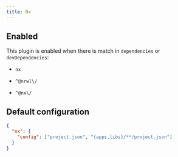```yaml
---
title: Nx
---
```


## Enabled

This plugin is enabled when there is match in `dependencies` or
`devDependencies`:

- `nx`

- `^@nrwl\/`

- `^@nx\/`

## Default configuration

```json title="knip.json"
{
  "nx": {
    "config": ["project.json", "{apps,libs}/**/project.json"]
  }
}
```
